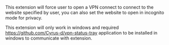 
This extension will force user to open a VPN connect to connect to the website specified by user, you can also set the website to open in incognito mode for privacy.

This extension will only work in windows and required  https://github.com/Cyrus-d/vpn-status-tray application to be installed in windows to communicate with extension.